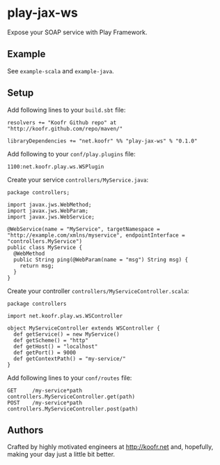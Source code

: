 # play-jax-ws

Expose your SOAP service with Play Framework.

## Example

See `example-scala` and `example-java`.

## Setup

Add following lines to your `build.sbt` file:

```
resolvers += "Koofr Github repo" at "http://koofr.github.com/repo/maven/"

libraryDependencies += "net.koofr" %% "play-jax-ws" % "0.1.0"
```

Add following to your `conf/play.plugins` file:

```
1100:net.koofr.play.ws.WSPlugin
```

Create your service `controllers/MyService.java`:

```
package controllers;

import javax.jws.WebMethod;
import javax.jws.WebParam;
import javax.jws.WebService;

@WebService(name = "MyService", targetNamespace = "http://example.com/xmlns/myservice", endpointInterface = "controllers.MyService")
public class MyService {
  @WebMethod
  public String ping(@WebParam(name = "msg") String msg) {
    return msg;
  }
}
```

Create your controller `controllers/MyServiceController.scala`:

```
package controllers

import net.koofr.play.ws.WSController

object MyServiceController extends WSController {
  def getService() = new MyService()
  def getScheme() = "http"
  def getHost() = "localhost"
  def getPort() = 9000
  def getContextPath() = "my-service/"
}
```

Add following lines to your `conf/routes` file:

```
GET     /my-service*path          controllers.MyServiceController.get(path)
POST    /my-service*path          controllers.MyServiceController.post(path)
```

## Authors

Crafted by highly motivated engineers at http://koofr.net and, hopefully, making your day just a little bit better.
